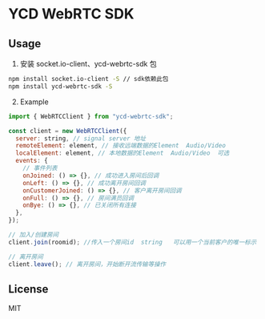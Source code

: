 # YCD WebRTC SDK

## Usage

1. 安装 socket.io-client、ycd-webrtc-sdk 包

```bash
npm install socket.io-client -S // sdk依赖此包
npm install ycd-webrtc-sdk -S
```

2. Example

```js
import { WebRTCClient } from "ycd-webrtc-sdk";

const client = new WebRTCClient({
  server: string, // signal server 地址
  remoteElement: element, // 接收远端数据的Element  Audio/Video
  localElement: element, // 本地数据的Element  Audio/Video  可选
  events: {
    // 事件列表
    onJoined: () => {}, // 成功进入房间后回调
    onLeft: () => {}, // 成功离开房间回调
    onCustomerJoined: () => {}, // 客户离开房间回调
    onFull: () => {}, // 房间满员回调
    onBye: () => {}, // 已关闭所有连接
  },
});

// 加入/创建房间
client.join(roomid); //传入一个房间id  string   可以用一个当前客户的唯一标示

// 离开房间
client.leave(); // 离开房间，开始断开流传输等操作
```

## License

MIT
